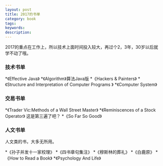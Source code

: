 ```yaml
---
layout: post
title: 2017的书单
category: book
tags: 
keywords: 
description: 
---
```

	  
2017的重点在工作上，所以技术上面时间投入较大，再过个2，3年，30岁以后就学不动了哦。

### 技术书单 ###

*《Effective Java》
*《Algorithm》算法Java版
*《Hackers & Painters》
*《Structure and Interpretation of Computer Programs 》
*《Computer System》

### 交易书单 ###

*《Trader Vic:Methods of a Wall Street Master》
*《Reminiscences of a Stock Operator》 这是第三遍了吧？
*《So Far So Good》

### 人文书单 ###

人文类的书，大多无所用。

*《孙子并发十一家校理》
*《四书章句集注》
*《穆斯林的葬礼》
*《白鹿原》
*《How to Read a Book》
*《Psychology And Life》
